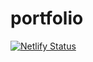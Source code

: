 # portfolio

[![Netlify Status](https://api.netlify.com/api/v1/badges/1950a083-663c-4223-a7ff-5cfb6dbad306/deploy-status)](https://app.netlify.com/sites/affectionate-jepsen-53cfc0/deploys)
